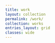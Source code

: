 ```yaml
---
title: work
layout: collection
permalink: /work/
collection: works
entries_layout: grid
classes: wide
---
```

